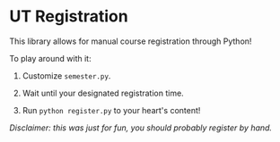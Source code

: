 # UT Registration

This library allows for manual course registration through Python!

To play around with it:

1. Customize `semester.py`.

2. Wait until your designated registration time.

3. Run `python register.py` to your heart's content!

_Disclaimer: this was just for fun, you should probably register by hand._

